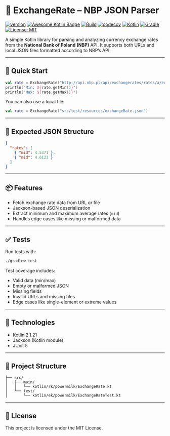 # 💱 ExchangeRate – NBP JSON Parser
[![version](https://img.shields.io/badge/version-1.0.6-yellow.svg)](https://semver.org)
[![Awesome Kotlin Badge](https://kotlin.link/awesome-kotlin.svg)](https://github.com/KotlinBy/awesome-kotlin)
[![Build](https://github.com/rkociniewski/exchange-rate/actions/workflows/main.yml/badge.svg)](https://github.com/rkociniewski/exchange-rate/actions/workflows/main.yml)
[![codecov](https://codecov.io/gh/rkociniewski/exchange-rate/branch/main/graph/badge.svg)](https://codecov.io/gh/rkociniewski/exchange-rate)
[![Kotlin](https://img.shields.io/badge/Kotlin-2.1.21-blueviolet?logo=kotlin)](https://kotlinlang.org/)
[![Gradle](https://img.shields.io/badge/Gradle-8.14.1-blue?logo=gradle)](https://gradle.org/)
[![License: MIT](https://img.shields.io/badge/License-MIT-greem.svg)](https://opensource.org/licenses/MIT)

A simple Kotlin library for parsing and analyzing currency exchange rates from the **National Bank of Poland (NBP)** API. It supports both URLs and local JSON files formatted according to NBP’s API.

---

## 🚀 Quick Start

```kotlin
val rate = ExchangeRate("http://api.nbp.pl/api/exchangerates/rates/a/eur/last/10/?format=json")
println("Min: ${rate.getMin()}")
println("Max: ${rate.getMax()}")
````

You can also use a local file:

```kotlin
val rate = ExchangeRate("src/test/resources/exchangeRate.json")
```

---

## 📄 Expected JSON Structure

```json
{
  "rates": [
    { "mid": 4.5371 },
    { "mid": 4.6123 }
  ]
}
```

---

## 📦 Features

* Fetch exchange rate data from URL or file
* Jackson-based JSON deserialization
* Extract minimum and maximum average rates (`mid`)
* Handles edge cases like missing or malformed data

---

## ✅ Tests

Run tests with:

```bash
./gradlew test
```

Test coverage includes:

* Valid data (min/max)
* Empty or malformed JSON
* Missing fields
* Invalid URLs and missing files
* Edge cases like single-element or extreme values

---

## 🔧 Technologies

* Kotlin 2.1.21
* Jackson (Kotlin module)
* JUnit 5

---

## 📁 Project Structure

```
├── src/
│   ├── main/
│   │   └── kotlin/rk/powermilk/ExchangeRate.kt
│   └── test/
│       └── kotlin/ek/powermilk/ExchangeRateTest.kt
```

---

## 📜 License

This project is licensed under the MIT License.
